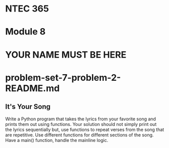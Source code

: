 # NTEC 365
# Module 8
# YOUR NAME MUST BE HERE
# problem-set-7-problem-2-README.md

## It's Your Song

Write a Python program that takes the lyrics from your favorite song and prints them out using functions. Your solution should not simply print out the lyrics sequentially but, use functions to repeat verses from the song that are repetitive. Use different functions for different sections of the song. Have a main() function, handle the mainline logic.

